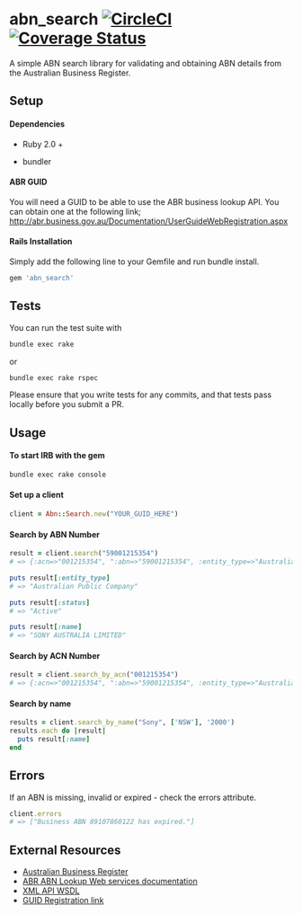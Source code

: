 abn_search [![CircleCI](https://circleci.com/gh/Oneflare/abn_search/tree/master.svg?style=svg&circle-token=4ecf3e2c7e6e97f96ab1b19b9ed0dbba44efa121)](https://circleci.com/gh/Oneflare/abn_search/tree/master) [![Coverage Status](https://coveralls.io/repos/github/Oneflare/abn_search/badge.svg?branch=master)](https://coveralls.io/github/Oneflare/abn_search?branch=master)
================
A simple ABN search library for validating and obtaining ABN details from the Australian Business Register.

## Setup

#### Dependencies
* Ruby 2.0 +

* bundler

#### ABR GUID
You will need a GUID to be able to use the ABR business lookup API. You can obtain one at the following link;
http://abr.business.gov.au/Documentation/UserGuideWebRegistration.aspx

#### Rails Installation
Simply add the following line to your Gemfile and run bundle install.

```ruby
gem 'abn_search'
```

## Tests
You can run the test suite with
```bash
bundle exec rake
```
or
```bash
bundle exec rake rspec
```

Please ensure that you write tests for any commits, and that tests pass locally before you submit a PR.

## Usage

#### To start IRB with the gem
```bash
bundle exec rake console
```

#### Set up a client
```ruby
client = Abn::Search.new("YOUR_GUID_HERE")
```

#### Search by ABN Number
```ruby
result = client.search("59001215354")
# => {:acn=>"001215354", ":abn=>"59001215354", :entity_type=>"Australian Public Company", :status=>"Active", :main_name=>"SONY AUSTRALIA LIMITED", :trading_name=>"", :legal_name=>"", :other_trading_name=>"", :name=>"SONY AUSTRALIA LIMITED"}

puts result[:entity_type]
# => "Australian Public Company"

puts result[:status]
# => "Active"

puts result[:name]
# => "SONY AUSTRALIA LIMITED"
```

#### Search by ACN Number
```ruby
result = client.search_by_acn("001215354")
# => {:acn=>"001215354", ":abn=>"59001215354", :entity_type=>"Australian Public Company", :status=>"Active", :main_name=>"SONY AUSTRALIA LIMITED", :trading_name=>"", :legal_name=>"", :other_trading_name=>"", :name=>"SONY AUSTRALIA LIMITED"}
```

#### Search by name
```ruby
results = client.search_by_name("Sony", ['NSW'], '2000')
results.each do |result|
  puts result[:name]
end
```

## Errors
If an ABN is missing, invalid or expired - check the errors attribute.

```ruby
client.errors
# => ["Business ABN 89107860122 has expired."]
```

## External Resources
- [Australian Business Register](https://www.abr.business.gov.au/)
- [ABR ABN Lookup Web services documentation](https://abr.business.gov.au/Documentation/Index)
- [XML API WSDL](https://abr.business.gov.au/abrxmlsearch/abrxmlsearch.asmx)
- [GUID Registration link](https://abr.business.gov.au/Documentation/UserGuideWebRegistration.aspx)
